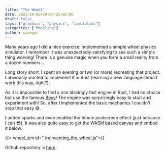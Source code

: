 ```yaml
---
title: "The Wheel"
date: 2023-10-05T19:04:25+02:00
draft: false
tags: ["graphics", "physics", "simulation"]
categories: ["Modeling"]
author: savegor
---
```


Many years ago I did a nice exercise: implemented a simple wheel physics simulator.
I remember it was unexpectedly satisfying to see such a simple thing working!
There is a genuine magic when you form a small reality from a dozen numbers...


Long story short, I spent an evening or two (or more) recreating that project.
I obviously wanted to implement it in Rust
(learning a new language should work this way, right?).


As it is impossible to find a non blazingly fast engine in Rust, I had no choice
but use the famous [Bevy](https://bevyengine.org/)! The engine was surprisingly easy
to start and experiment with! So, after I implemented the basic mechanics I couldn't stop that easy :sweat_smile:.

I added sparks and even enabled the bloom postscreen effect (just because I can :sunglasses:).
It was also quite easy to get the WASM based canvas and embed it below.

{{< wheel_sim id="./reinventing_the_wheel.js">}}

Github repository is [here](https://github.com/white-rabbit/wheel-sim).
